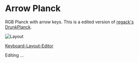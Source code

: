 # Arrow Planck
RGB Planck with arrow keys. This is a edited version of [regack's DrunkPlanck](https://geekhack.org/index.php?topic=79929.0).

![Layout](http://i.imgur.com/MtriIIh.jpg)

[Keyboard-Layout-Editor](http://www.keyboard-layout-editor.com/##@_name=Arrow%20Planck&author=Help-14%3B&@_a:7%3B&=Fn&=Q&=W&=E&=R&=T&=Y&=U&=I&=O&=P&=Back%3Cbr%3ESpace%3B&@_w:1.25%3B&=Tab&=A&=S&=D&=F&=G&=H&=J&=K&=L&_w:1.75%3B&=Enter%3B&@_w:1.75%3B&=Shift&=Z&=X&=C&=V&=B&=N&=M&_a:5%3B&=,%0A%0A%0A%0A%0A%0A.&_c=%2367B7E1%3B&=%2F:%0A%0A%0A%0A%0A%0AUp&_c=%23cccccc&a:7&w:1.25%3B&=Shift%3B&@=Ctrl&=Win&=Alt&_a:5&w:3%3B&='%0A%0A%0A%0A%0A%0ASpace&_w:3%3B&=%22%0A%0A%0A%0A%0A%0ASpace&_c=%2367B7E1%3B&=%3C%0A%0A%0A%0A%0A%0ALeft&=%2F%2F%0A%0A%0A%0A%0A%0ADown&=%3E%0A%0A%0A%0A%0A%0ARight)


Editing ...
